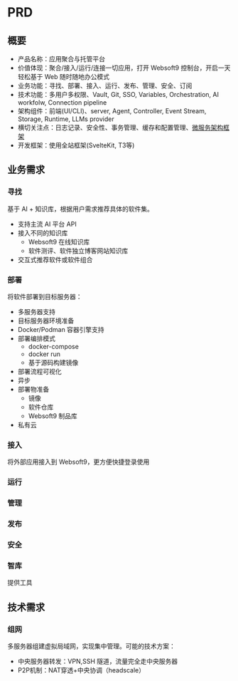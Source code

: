 # PRD

## 概要

- 产品名称：应用聚合与托管平台
- 价值体现：聚合/接入/运行/连接一切应用，打开 Websoft9 控制台，开启一天轻松基于 Web 随时随地办公模式
- 业务功能：寻找、部署、接入、运行、发布、管理、安全、订阅
- 技术功能：多用户多权限、Vault, Git, SSO, Variables, Orchestration, AI workfolw, Connection pipeline
- 架构组件：前端(UI/CLI)、server, Agent, Controller, Event Stream, Storage, Runtime, LLMs provider
- 横切关注点：日志记录、安全性、事务管理、缓存和配置管理、[微服务架构框架](https://microservices.io/)
- 开发框架：使用全站框架(SvelteKit, T3等)

## 业务需求

### 寻找

基于 AI + 知识库，根据用户需求推荐具体的软件集。

- 支持主流 AI 平台 API
- 接入不同的知识库
  - Websoft9 在线知识库
  - 软件测评、软件独立博客网站知识库
- 交互式推荐软件或软件组合

### 部署

将软件部署到目标服务器：

- 多服务器支持
- 目标服务器环境准备
- Docker/Podman 容器引擎支持
- 部署编排模式
  - docker-compose
  - docker run
  - 基于源码构建镜像
- 部署流程可视化
- 异步
- 部署物准备
  - 镜像
  - 软件仓库
  - Websoft9 制品库
- 私有云

### 接入

将外部应用接入到 Websoft9，更方便快捷登录使用

### 运行

### 管理

### 发布

### 安全

### 智库

提供工具

## 技术需求

### 组网

多服务器组建虚拟局域网，实现集中管理。可能的技术方案：
- 中央服务器转发：VPN,SSH 隧道，流量完全走中央服务器
- P2P机制：NAT穿透+中央协调（headscale）


